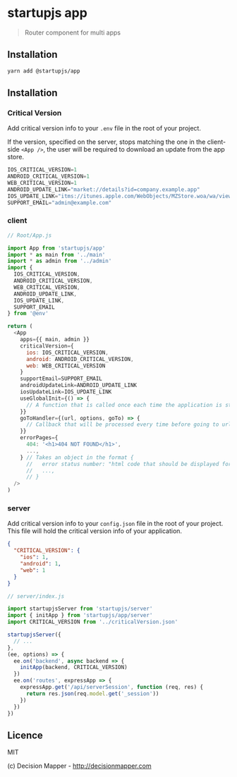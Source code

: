 # startupjs app
> Router component for multi apps

## Installation

```sh
yarn add @startupjs/app
```

## Installation

### Critical Version

Add critical version info to your `.env` file in the root of your project.

If the version, specified on the server, stops matching the one in the client-side `<App />`, the user will be required to download an update from the app store.

```js
IOS_CRITICAL_VERSION=1
ANDROID_CRITICAL_VERSION=1
WEB_CRITICAL_VERSION=1
ANDROID_UPDATE_LINK="market://details?id=company.example.app"
IOS_UPDATE_LINK="itms://itunes.apple.com/WebObjects/MZStore.woa/wa/viewSoftware?id=0000000000&mt=8"
SUPPORT_EMAIL="admin@example.com"
```

### client

```js
// Root/App.js

import App from 'startupjs/app'
import * as main from '../main'
import * as admin from '../admin'
import { 
  IOS_CRITICAL_VERSION,
  ANDROID_CRITICAL_VERSION,
  WEB_CRITICAL_VERSION,
  ANDROID_UPDATE_LINK,
  IOS_UPDATE_LINK,
  SUPPORT_EMAIL
} from '@env'

return (
  <App
    apps={{ main, admin }}
    criticalVersion={ 
      ios: IOS_CRITICAL_VERSION,
      android: ANDROID_CRITICAL_VERSION,
      web: WEB_CRITICAL_VERSION
    }
    supportEmail=SUPPORT_EMAIL
    androidUpdateLink=ANDROID_UPDATE_LINK
    iosUpdateLink=IOS_UPDATE_LINK
    useGlobalInit={() => { 
      // A function that is called once each time the application is started
    }}
    goToHandler={(url, options, goTo) => { 
      // Callback that will be processed every time before going to url. You must pass the third argument `goTo`
    }}
    errorPages={ 
      404: '<h1>404 NOT FOUND</h1>',
      ...,
    } // Takes an object in the format {
      //   error status number: "html code that should be displayed for this error",
      //   ...,
      // }
  />
)
```

### server
Add critical version info to your `config.json` file in the root of your project. This file will hold the critical version info of your application.

```json
{
  "CRITICAL_VERSION": {
    "ios": 1,
    "android": 1,
    "web": 1
  }
}

```

```js
// server/index.js

import startupjsServer from 'startupjs/server'
import { initApp } from 'startupjs/app/server'
import CRITICAL_VERSION from '../criticalVersion.json'

startupjsServer({
  // ...
},
(ee, options) => {
  ee.on('backend', async backend => {
    initApp(backend, CRITICAL_VERSION)
  })
  ee.on('routes', expressApp => {
    expressApp.get('/api/serverSession', function (req, res) {
      return res.json(req.model.get('_session'))
    })
  })
})
```

## Licence

MIT

(c) Decision Mapper - http://decisionmapper.com
